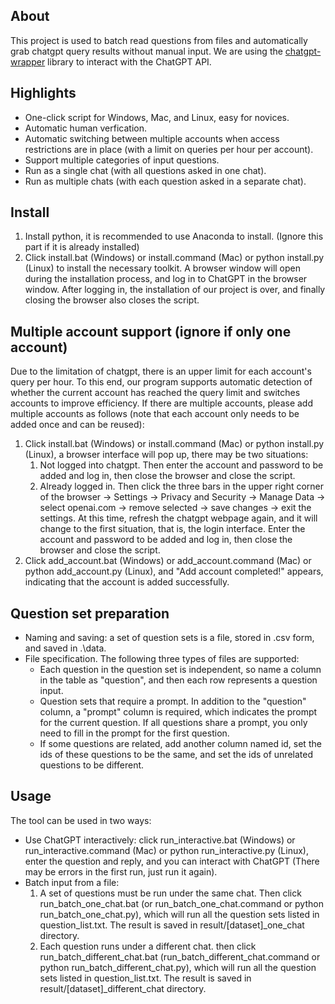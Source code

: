 ## About
This project is used to batch read questions from files and automatically grab chatgpt query results without manual input. We are using the [chatgpt-wrapper](https://github.com/mmabrouk/chatgpt-wrapper) library to interact with the ChatGPT API.

## Highlights
* One-click script for Windows, Mac, and Linux, easy for novices.
* Automatic human verfication.
* Automatic switching between multiple accounts when access restrictions are in place (with a limit on queries per hour per account).
* Support multiple categories of input questions.
* Run as a single chat (with all questions asked in one chat).
* Run as multiple chats (with each question asked in a separate chat).

## Install
1. Install python, it is recommended to use Anaconda to install. (Ignore this part if it is already installed)
2. Click install.bat (Windows) or install.command (Mac) or python install.py (Linux) to install the necessary toolkit. A browser window will open during the installation process, and log in to ChatGPT in the browser window. After logging in, the installation of our project is over, and finally closing the browser also closes the script.

## Multiple account support (ignore if only one account)
Due to the limitation of chatgpt, there is an upper limit for each account's query per hour. To this end, our program supports automatic detection of whether the current account has reached the query limit and switches accounts to improve efficiency. If there are multiple accounts, please add multiple accounts as follows (note that each account only needs to be added once and can be reused):
1. Click install.bat (Windows) or install.command (Mac) or python install.py (Linux), a browser interface will pop up, there may be two situations:
   1. Not logged into chatgpt. Then enter the account and password to be added and log in, then close the browser and close the script.
   2. Already logged in. Then click the three bars in the upper right corner of the browser → Settings → Privacy and Security → Manage Data → select openai.com → remove selected → save changes → exit the settings. At this time, refresh the chatgpt webpage again, and it will change to the first situation, that is, the login interface. Enter the account and password to be added and log in, then close the browser and close the script.
2. Click add_account.bat (Windows) or add_account.command (Mac) or python add_account.py (Linux), and "Add account completed!" appears, indicating that the account is added successfully.

## Question set preparation
* Naming and saving: a set of question sets is a file, stored in .csv form, and saved in .\data.
* File specification. The following three types of files are supported:
  * Each question in the question set is independent, so name a column in the table as "question", and then each row represents a question input.
  * Question sets that require a prompt. In addition to the "question" column, a "prompt" column is required, which indicates the prompt for the current question. If all questions share a prompt, you only need to fill in the prompt for the first question.
  * If some questions are related, add another column named id, set the ids of these questions to be the same, and set the ids of unrelated questions to be different.

## Usage
The tool can be used in two ways:
* Use ChatGPT interactively: click run_interactive.bat (Windows) or run_interactive.command (Mac) or python run_interactive.py (Linux), enter the question and reply, and you can interact with ChatGPT (There may be errors in the first run, just run it again).
* Batch input from a file:
  1. A set of questions must be run under the same chat. Then click run_batch_one_chat.bat (or run_batch_one_chat.command or python run_batch_one_chat.py), which will run all the question sets listed in question_list.txt. The result is saved in result/[dataset]_one_chat directory.
  2. Each question runs under a different chat. then click run_batch_different_chat.bat (run_batch_different_chat.command or python run_batch_different_chat.py), which will run all the question sets listed in question_list.txt. The result is saved in result/[dataset]_different_chat directory.